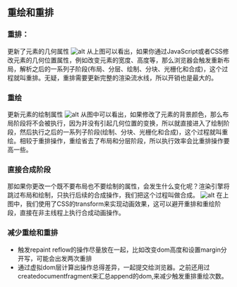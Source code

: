 ## 重绘和重排

### 重排：
更新了元素的几何属性
![alt](https://static001.geekbang.org/resource/image/b3/e5/b3ed565230fe4f5c1886304a8ff754e5.png)
从上图可以看出，如果你通过JavaScript或者CSS修改元素的几何位置属性，例如改变元素的宽度、高度等，那么浏览器会触发重新布局，解析之后的一系列子阶段(布局、分层、绘制、分块、光栅化和合成)，这个过程就叫重排。无疑，重排需要更新完整的渲染流水线，所以开销也是最大的。

### 重绘
更新元素的绘制属性
![alt](https://static001.geekbang.org/resource/image/3c/03/3c1b7310648cccbf6aa4a42ad0202b03.png)
从图中可以看出，如果修改了元素的背景颜色，那么布局阶段将不会被执行，因为并没有引起几何位置的变换，所以就直接进入了绘制阶段，然后执行之后的一系列子阶段(绘制、分块、光栅化和合成)，这个过程就叫重绘。相较于重排操作，重绘省去了布局和分层阶段，所以执行效率会比重排操作要高一些。

### 直接合成阶段
那如果你更改一个既不要布局也不要绘制的属性，会发生什么变化呢？渲染引擎将跳过布局和绘制，只执行后续的合成操作，我们把这个过程叫做合成。
![alt](https://static001.geekbang.org/resource/image/02/2c/024bf6c83b8146d267f476555d953a2c.png)
在上图中，我们使用了CSS的transform来实现动画效果，这可以避开重排和重绘阶段，直接在非主线程上执行合成动画操作。

### 减少重绘和重排

* 触发repaint reflow的操作尽量放在一起，比如改变dom高度和设置margin分开写，可能会出发两次重排
* 通过虚拟dom层计算出操作总得差异，一起提交给浏览器。之前还用过createdocumentfragment来汇总append的dom,来减少触发重排重绘次数。